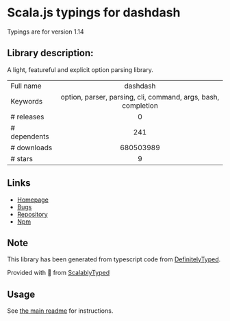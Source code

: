 
# Scala.js typings for dashdash

Typings are for version 1.14

## Library description:
A light, featureful and explicit option parsing library.

|                    |                 |
| ------------------ | :-------------: |
| Full name          | dashdash |
| Keywords           | option, parser, parsing, cli, command, args, bash, completion |
| # releases         | 0 |
| # dependents       | 241 |
| # downloads        | 680503989 |
| # stars            | 9 |

## Links
- [Homepage](https://github.com/trentm/node-dashdash#readme)
- [Bugs](https://github.com/trentm/node-dashdash/issues)
- [Repository](https://github.com/trentm/node-dashdash)
- [Npm](https://www.npmjs.com/package/dashdash)
    


## Note
This library has been generated from typescript code from [DefinitelyTyped](https://definitelytyped.org).

Provided with :purple_heart: from [ScalablyTyped](https://github.com/oyvindberg/ScalablyTyped)

## Usage
See [the main readme](../../readme.md) for instructions.


